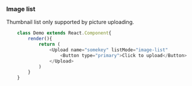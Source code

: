 ### Image list
Thumbnail list only supported by picture uploading.
```javascript
    class Demo extends React.Component{
        render(){
            return (
                <Upload name="somekey" listMode="image-list"                                          action="//jsonplaceholder.typicode.com/posts/">
                    <Button type="primary">Click to upload</Button>
                </Upload>
            )
        }
    }
```